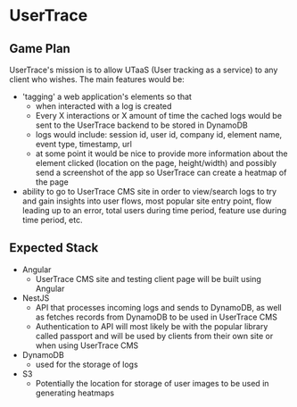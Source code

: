# UserTrace

## Game Plan

UserTrace's mission is to allow UTaaS (User tracking as a service) to any client who wishes. The main features would be:

- 'tagging' a web application's elements so that
  - when interacted with a log is created
  - Every X interactions or X amount of time the cached logs would be sent to the UserTrace backend to be stored in DynamoDB
  - logs would include: session id, user id, company id, element name, event type, timestamp, url
  - at some point it would be nice to provide more information about the element clicked (location on the page, height/width) and possibly send a screenshot of the app so UserTrace can create a heatmap of the page
- ability to go to UserTrace CMS site in order to view/search logs to try and gain insights into user flows, most popular site entry point, flow leading up to an error, total users during time period, feature use during time period, etc.

## Expected Stack

- Angular
  - UserTrace CMS site and testing client page will be built using Angular
- NestJS
  - API that processes incoming logs and sends to DynamoDB, as well as fetches records from DynamoDB to be used in UserTrace CMS
  - Authentication to API will most likely be with the popular library called passport and will be used by clients from their own site or when using UserTrace CMS
- DynamoDB
  - used for the storage of logs
- S3
  - Potentially the location for storage of user images to be used in generating heatmaps
